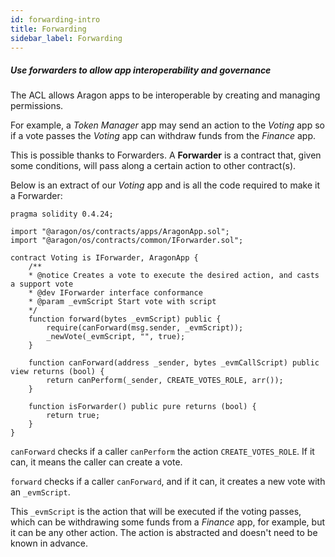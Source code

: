 ```yaml
---
id: forwarding-intro
title: Forwarding
sidebar_label: Forwarding
---
```


##### Use forwarders to allow app interoperability and governance


The ACL allows Aragon apps to be interoperable by creating and managing permissions.

For example, a *Token Manager* app may send an action to the *Voting* app so if a vote passes the *Voting* app can withdraw funds from the *Finance* app.

This is possible thanks to Forwarders. A **Forwarder** is a contract that, given some conditions, will pass along a certain action to other contract(s).

Below is an extract of our *Voting* app and is all the code required to make it a Forwarder:

```solidity
pragma solidity 0.4.24;

import "@aragon/os/contracts/apps/AragonApp.sol";
import "@aragon/os/contracts/common/IForwarder.sol";

contract Voting is IForwarder, AragonApp {
    /**
    * @notice Creates a vote to execute the desired action, and casts a support vote
    * @dev IForwarder interface conformance
    * @param _evmScript Start vote with script
    */
    function forward(bytes _evmScript) public {
        require(canForward(msg.sender, _evmScript));
        _newVote(_evmScript, "", true);
    }

    function canForward(address _sender, bytes _evmCallScript) public view returns (bool) {
        return canPerform(_sender, CREATE_VOTES_ROLE, arr());
    }

    function isForwarder() public pure returns (bool) {
        return true;
    }
}

```

`canForward` checks if a caller `canPerform` the action `CREATE_VOTES_ROLE`. If it can, it means the caller can create a vote.

`forward` checks if a caller `canForward`, and if it can, it creates a new vote with an `_evmScript`.

This `_evmScript` is the action that will be executed if the voting passes, which can be withdrawing some funds from a *Finance* app, for example, but it can be any other action.  The action is abstracted and doesn't need to be known in advance.
